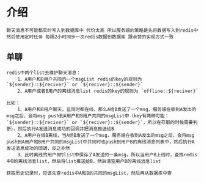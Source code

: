 # 介绍
	聊天消息不可能都实时写入到数据库中 代价太高 所以服务端的策略是先将数据写入到redis中 然后使用定时任务 每隔2小时同步一次redis数据到数据库 跟点赞的实现方式一致

## 单聊
	redis中两个list去维护聊天消息：
		1、A用户和B用户共同的一个msgList redis的key的规则为 `${sender}::${reciver}` or `${reciver}::${sender}`
		2、A用户或者B用户的离线消息list redis的key的规则为 `offline::${reciver}`

	比如：
		1、A用户和B用户聊天，且同时都在线，那么A给B发送了一个msg，服务端在收到A发出的msg之后，会将msg push到A用户和B用户共同的msgList中（key有两种可能：`${sender}::${reciver}` or `${reciver}::${sender}`，所以在存取的时候需要判断），然后执行A发送消息成功的回调并把消息推送给B
		2、A用户在线B离线，当A给B发送了一个msg，服务端在收到A发出的msg之后，会将msg push到A用户和B用户共同的msgList中并同时也push到用户B的离线消息列表中，然后执行A发送消息成功的回调，反之亦然
		3、此时离线的用户B的list中保存了A发送的一条msg，所以当用户B上线时，查找redis中B的离线消息list，然后将list推送给B，然后清空用户B的离线消息list

	获取历史记录时，应该先查redis中A和B的共同的msgList，然后再从数据库中查
